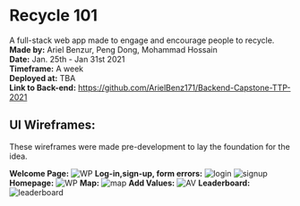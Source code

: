 # Recycle 101
A full-stack web app made to engage and encourage people to recycle.</br>
__Made by:__ Ariel Benzur, Peng Dong, Mohammad Hossain </br>
__Date:__ Jan. 25th - Jan 31st 2021 </br>
__Timeframe:__ A week  </br>
__Deployed at:__ TBA </br>
__Link to Back-end:__ https://github.com/ArielBenz171/Backend-Capstone-TTP-2021 </br>

## UI Wireframes:
These wireframes were made pre-development to lay the foundation for the idea. </br>

__Welcome Page:__
![WP](https://i.imgur.com/lKosIJk.pngg)
__Log-in,sign-up, form errors:__
![login](https://i.imgur.com/WB6akXx.png)
![signup](https://i.imgur.com/GSbaOKr.png)
__Homepage:__
![WP](https://i.imgur.com/3uE5vRq.png)
__Map:__
![map](https://i.imgur.com/95WnwTX.png)
__Add Values:__
![AV](https://i.imgur.com/gOQHsnU.png)
__Leaderboard:__
![leaderboard](https://i.imgur.com/R8UP8s3.png)

